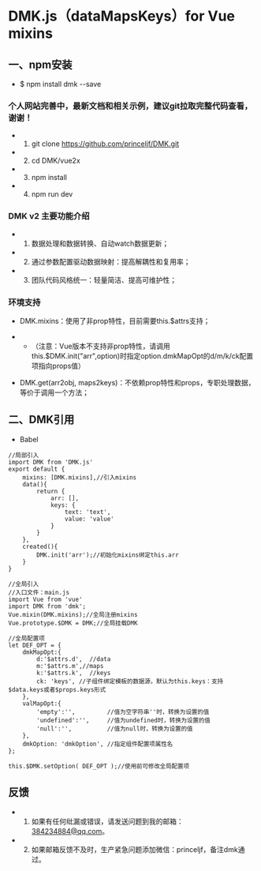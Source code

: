 # DMK.js（dataMapsKeys）for Vue mixins

## 一、npm安装
- $ npm install dmk --save

### 个人网站完善中，最新文档和相关示例，建议git拉取完整代码查看，谢谢！
- 1. git clone https://github.com/princeljf/DMK.git
- 2. cd DMK/vue2x
- 3. npm install
- 4. npm run dev

### DMK v2 主要功能介绍
- 1. 数据处理和数据转换、自动watch数据更新；
- 2. 通过参数配置驱动数据映射：提高解耦性和复用率；
- 3. 团队代码风格统一：轻量简洁、提高可维护性；

### 环境支持
- DMK.mixins：使用了非prop特性，目前需要this.$attrs支持；

- - （注意：Vue版本不支持非prop特性，请调用this.$DMK.init("arr",option)时指定option.dmkMapOpt的d/m/k/ck配置项指向props值）

- DMK.get(arr2obj, maps2keys)：不依赖prop特性和props，专职处理数据，等价于调用一个方法；

  

## 二、DMK引用
- Babel
```
//局部引入
import DMK from 'DMK.js'
export default {
    mixins: [DMK.mixins],//引入mixins
    data(){
        return {
        	arr: [],
            keys: {
            	text: 'text',
            	value: 'value'
            }
        }
    },
    created(){
        DMK.init('arr');//初始化mixins绑定this.arr
    }
}

//全局引入
//入口文件：main.js
import Vue from 'vue'
import DMK from 'dmk';
Vue.mixin(DMK.mixins);//全局注册mixins
Vue.prototype.$DMK = DMK;//全局挂载DMK

//全局配置项
let DEF_OPT = {
    dmkMapOpt:{
        d:'$attrs.d',  //data     
        m:'$attrs.m',//maps
        k:'$attrs.k',  //keys
        ck: 'keys', //子组件绑定模板的数据源，默认为this.keys：支持$data.keys或者$props.keys形式
    },
    valMapOpt:{
        'empty':'',         //值为空字符串''时，转换为设置的值
        'undefined':'',     //值为undefined时，转换为设置的值
        'null':'',          //值为null时，转换为设置的值
    },
    dmkOption: 'dmkOption', //指定组件配置项属性名
};

this.$DMK.setOption( DEF_OPT );//使用前可修改全局配置项
```

## 反馈
- 1. 如果有任何纰漏或错误，请发送问题到我的邮箱：384234884@qq.com。
- 2. 如果邮箱反馈不及时，生产紧急问题添加微信：princeljf，备注dmk通过。








